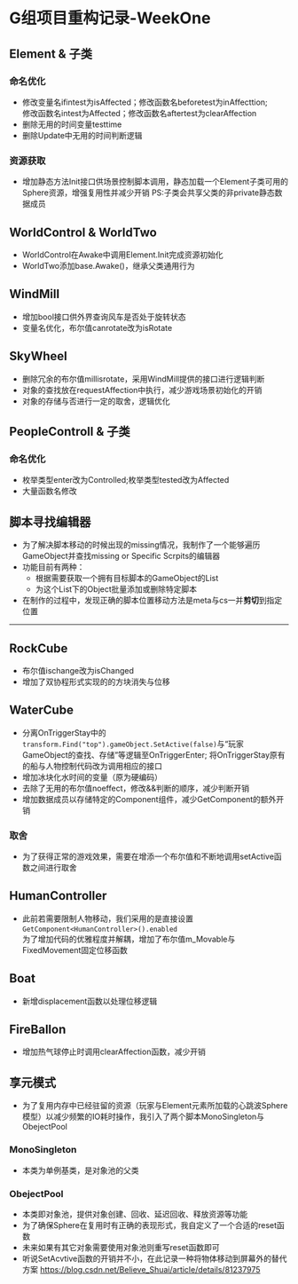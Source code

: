 # G组项目重构记录-WeekOne

## Element & 子类
### 命名优化
- 修改变量名ifintest为isAffected；修改函数名beforetest为inAffecttion;<br/>修改函数名intest为Affected；修改函数名aftertest为clearAffection
- 删除无用的时间变量testtime
- 删除Update中无用的时间判断逻辑

### 资源获取
- 增加静态方法Init接口供场景控制脚本调用，静态加载一个Element子类可用的Sphere资源，增强复用性并减少开销
PS:子类会共享父类的非private静态数据成员

## WorldControl & WorldTwo
- WorldControl在Awake中调用Element.Init完成资源初始化
- WorldTwo添加base.Awake()，继承父类通用行为

## WindMill
- 增加bool接口供外界查询风车是否处于旋转状态
- 变量名优化，布尔值canrotate改为isRotate

## SkyWheel
- 删除冗余的布尔值millisrotate，采用WindMill提供的接口进行逻辑判断
- 对象的查找放在requestAffection中执行，减少游戏场景初始化的开销
- 对象的存储与否进行一定的取舍，逻辑优化

## PeopleControll & 子类
### 命名优化
- 枚举类型enter改为Controlled;枚举类型tested改为Affected
- 大量函数名修改

## 脚本寻找编辑器
- 为了解决脚本移动的时候出现的missing情况，我制作了一个能够遍历GameObject并查找missing or Specific Scrpits的编辑器
- 功能目前有两种：
    - 根据需要获取一个拥有目标脚本的GameObject的List
    - 为这个List下的Object批量添加或删除特定脚本
- 在制作的过程中，发现正确的脚本位置移动方法是meta与cs一并**剪切**到指定位置
-----------------------------------------

## RockCube

- 布尔值ischange改为isChanged
- 增加了双协程形式实现的的方块消失与位移

## WaterCube
- 分离OnTriggerStay中的`transform.Find("top").gameObject.SetActive(false)`与“玩家GameObject的查找、存储”等逻辑至OnTriggerEnter; 将OnTriggerStay原有的船与人物控制代码改为调用相应的接口
- 增加冰块化水时间的变量（原为硬编码）
- 去除了无用的布尔值noeffect，修改&&判断的顺序，减少判断开销
- 增加数据成员以存储特定的Component组件，减少GetComponent的额外开销

### 取舍
- 为了获得正常的游戏效果，需要在增添一个布尔值和不断地调用setActive函数之间进行取舍


## HumanController
- 此前若需要限制人物移动，我们采用的是直接设置`GetComponent<HumanController>().enabled`<br/>为了增加代码的优雅程度并解耦，增加了布尔值m_Movable与FixedMovement固定位移函数

## Boat
- 新增displacement函数以处理位移逻辑

## FireBallon
- 增加热气球停止时调用clearAffection函数，减少开销

## 享元模式
- 为了复用内存中已经驻留的资源（玩家与Element元素所加载的心跳波Sphere模型）以减少频繁的IO耗时操作，我引入了两个脚本MonoSingleton与ObejectPool
### MonoSingleton
- 本类为单例基类，是对象池的父类

### ObejectPool
- 本类即对象池，提供对象创建、回收、延迟回收、释放资源等功能
- 为了确保Sphere在复用时有正确的表现形式，我自定义了一个合适的reset函数
- 未来如果有其它对象需要使用对象池则重写reset函数即可
- 听说SetAcvtive函数的开销并不小，在此记录一种将物体移动到屏幕外的替代方案
https://blog.csdn.net/Believe_Shuai/article/details/81237975
